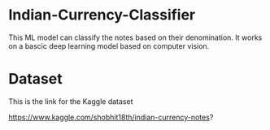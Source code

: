 # Indian-Currency-Classifier
This ML model can classify the notes based on their denomination. It works on a bascic deep learning model based on computer vision.

# Dataset
This is the link for the Kaggle dataset

https://www.kaggle.com/shobhit18th/indian-currency-notes?
